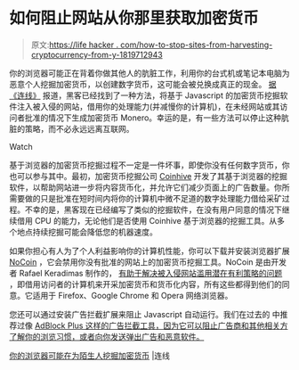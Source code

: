 # 如何阻止网站从你那里获取加密货币

> 原文:[https://life hacker . com/how-to-stop-sites-from-harvesting-cryptocurrency-from-y-1819712943](https://lifehacker.com/how-to-stop-sites-from-harvesting-cryptocurrency-from-y-1819712943)

你的浏览器可能正在背着你做其他人的肮脏工作，利用你的台式机或笔记本电脑为恶意个人挖掘加密货币，以创建数字货币，这可能会被兑换成真正的现金。 [据《连线》](https://www.wired.com/story/cryptojacking-cryptocurrency-mining-browser/) 报道，黑客已经找到了一种方法，将基于 Javascript 的加密货币挖掘软件注入被入侵的网站，借用你的处理能力(并减慢你的计算机)，在未经网站或其访问者批准的情况下生成加密货币 Monero。幸运的是，有一些方法可以停止这种肮脏的策略，而不必永远远离互联网。

Watch

基于浏览器的加密货币挖掘过程不一定是一件坏事，即使你没有任何数字货币，你也可以参与其中。最初，加密货币挖掘公司 [Coinhive](https://coinhive.com/) 开发了其基于浏览器的挖掘软件，以帮助网站进一步将内容货币化，并允许它们减少页面上的广告数量。你所需要做的只是批准在短时间内将你的计算机中微不足道的数字处理能力借给采矿过程。不幸的是，黑客现在已经编写了类似的挖掘软件，在没有用户同意的情况下继续借用 CPU 的能力，无论他们是否使用 Coinhive 基于浏览器的挖掘工具。从多个地点持续挖掘可能会降低您的机器速度。

如果你担心有人为了个人利益影响你的计算机性能，你可以下载并安装浏览器扩展 [NoCoin](https://github.com/keraf/NoCoin/) ，它会禁用你没有批准的网站上的加密货币挖掘工具。NoCoin 是由开发者 Rafael Keradimas 制作的， [有助于解决被入侵网站滥用潜在有利策略的问题](https://ker.af/stop-coin-mining-in-the-browser-with-no-coin/) ，即借用访问者的计算机来开采加密货币和货币化内容，所有这些都得到他们的同意。它适用于 Firefox、Google Chrome 和 Opera 网络浏览器。

您还可以通过安装广告拦截扩展来阻止 Javascript 自动运行。我们在过去的 中推荐过像 [AdBlock Plus 这样的广告拦截工具，因为它可以阻止广告商和其他相关方了解你的浏览习惯，或者向你发送弹出广告和恶意软件。](https://lifehacker.com/adblock-plus-is-now-selling-acceptable-ads-1786589122)

[你的浏览器可能在为陌生人挖掘加密货币](https://www.wired.com/story/cryptojacking-cryptocurrency-mining-browser/) |连线